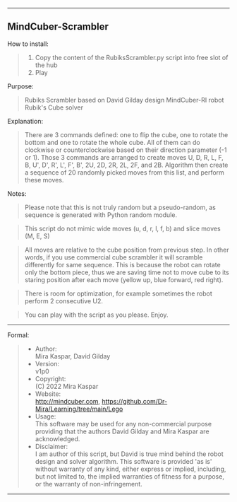 --------------------------------------------------------------------------------------------------
MindCuber-Scrambler
------------------------------------------------------------------------------------------------
How to install:
> 1. Copy the content of the RubiksScrambler.py script into free slot of the hub
> 2. Play

Purpose:      
> Rubiks Scrambler based on David Gilday design MindCuber-RI robot Rubik's Cube solver

Explanation:   
> There are 3 commands defined: one to flip the cube, one to rotate the bottom and one to
> rotate the whole cube. All of them can do clockwise or counterclockwise based on
> their direction parameter (-1 or 1). Those 3 commands are arranged to create moves
> U, D, R, L, F, B, U', D', R', L', F', B', 2U, 2D, 2R, 2L, 2F, and 2B. Algorithm
> then create a sequence of 20 randomly picked moves from this list, and perform these moves.

Notes:   
> Please note that this is not truly random but a pseudo-random, as sequence is generated with
> Python random module.

> This script do not mimic wide moves (u, d, r, l, f, b) and slice moves (M, E, S)

> All moves are relative to the cube position from previous step. 
> In other words, if you use commercial cube scrambler it will scramble differently for same sequence. 
> This is because the robot can rotate only the bottom piece, thus we are saving time not to move cube to its 
> staring position after each move (yellow up, blue forward, red right).

> There is room for optimization, for example sometimes the robot
> perform 2 consecutive U2.

> You can play with the script as you please. Enjoy.
---------------------------------------------------------------------------------------------------
Formal:

> - Author:       
> Mira Kaspar, David Gilday
> - Version:      
> v1p0
> - Copyright:    
> (C) 2022 Mira Kaspar
> - Website:      
>http://mindcuber.com, https://github.com/Dr-Mira/Learning/tree/main/Lego
> - Usage:        
>This software may be used for any non-commercial purpose providing
>that the authors David Gilday and Mira Kaspar are acknowledged.
> - Disclaimer:   
> I am author of this script, but David is true mind behind the robot design and solver algorithm.
> This software is provided 'as is' without warranty of any kind, either
> express or implied, including, but not limited to, the implied warranties
> of fitness for a purpose, or the warranty of non-infringement.
---------------------------------------------------------------------------------------------------
